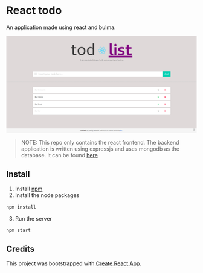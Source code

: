 # React todo

An application made using react and bulma.

![screenshot](assets/Screenshot.png)

>NOTE:
>This repo only contains the react frontend. The backend application is written using expressjs and uses mongodb as the database. It can be found [here](https://github.com/dileep-kishore/jquery-todo)

## Install

1. Install [npm](https://docs.npmjs.com/getting-started/installing-node)
2. Install the node packages
```sh
npm install
```
3. Run the server
```sh
npm start
```

## Credits
This project was bootstrapped with [Create React App](https://github.com/facebookincubator/create-react-app).